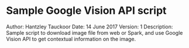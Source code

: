 # Sample Google Vision API script

Author: Hantzley Tauckoor
Date: 14 June 2017
Version: 1
Description: Sample script to download image file from web or Spark, and use
             Google Vision API to get contextual information on the image.
